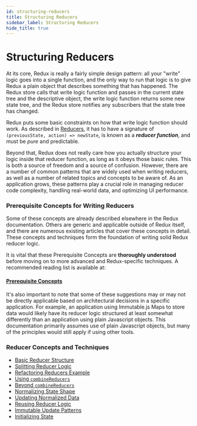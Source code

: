 ```yaml
---
id: structuring-reducers
title: Structuring Reducers
sidebar_label: Structuring Reducers
hide_title: true
---
```


# Structuring Reducers

At its core, Redux is really a fairly simple design pattern: all your "write" logic goes into a single function, and the only way to run that logic is to give Redux a plain object that describes something that has happened. The Redux store calls that write logic function and passes in the current state tree and the descriptive object, the write logic function returns some new state tree, and the Redux store notifies any subscribers that the state tree has changed.

Redux puts some basic constraints on how that write logic function should work. As described in [Reducers](../basics/Reducers.md), it has to have a signature of `(previousState, action) => newState`, is known as a **_reducer function_**, and must be _pure_ and predictable.

Beyond that, Redux does not really care how you actually structure your logic inside that reducer function, as long as it obeys those basic rules. This is both a source of freedom and a source of confusion. However, there are a number of common patterns that are widely used when writing reducers, as well as a number of related topics and concepts to be aware of. As an application grows, these patterns play a crucial role in managing reducer code complexity, handling real-world data, and optimizing UI performance.

### Prerequisite Concepts for Writing Reducers

Some of these concepts are already described elsewhere in the Redux documentation. Others are generic and applicable outside of Redux itself, and there are numerous existing articles that cover these concepts in detail. These concepts and techniques form the foundation of writing solid Redux reducer logic.

It is vital that these Prerequisite Concepts are **thoroughly understood** before moving on to more advanced and Redux-specific techniques. A recommended reading list is available at:

#### [Prerequisite Concepts](./reducers/PrerequisiteConcepts.md)

It's also important to note that some of these suggestions may or may not be directly applicable based on architectural decisions in a specific application. For example, an application using Immutable.js Maps to store data would likely have its reducer logic structured at least somewhat differently than an application using plain Javascript objects. This documentation primarily assumes use of plain Javascript objects, but many of the principles would still apply if using other tools.

### Reducer Concepts and Techniques

- [Basic Reducer Structure](./reducers/BasicReducerStructure.md)
- [Splitting Reducer Logic](./reducers/SplittingReducerLogic.md)
- [Refactoring Reducers Example](./reducers/RefactoringReducersExample.md)
- [Using `combineReducers`](./reducers/UsingCombineReducers.md)
- [Beyond `combineReducers`](./reducers/BeyondCombineReducers.md)
- [Normalizing State Shape](./reducers/NormalizingStateShape.md)
- [Updating Normalized Data](./reducers/UpdatingNormalizedData.md)
- [Reusing Reducer Logic](./reducers/ReusingReducerLogic.md)
- [Immutable Update Patterns](./reducers/ImmutableUpdatePatterns.md)
- [Initializing State](./reducers/InitializingState.md)
